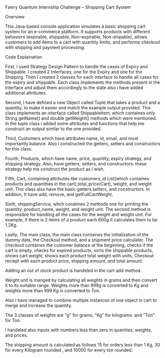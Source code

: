 Fawry Quantum Internship Challenge – Shopping Cart System

Overview

This Java-based console application simulates a basic shopping cart system for an e-commerce platform. It supports products with different behaviors (expirable, shippable, Non-expirable, Non-shipable), allows customers to add items to a cart with quantity limits, and performs checkout with shipping and payment processing.

Code Explaination

First, I used Strategy Design Pattern to handle the cases of Expiry and Shippable. I created 2 Interfaces, one for the Expiry and one for the Shipping. Then I created 2 classes for each interface to handle all cases for the expiry and shippable.
Each class implements the methods present in the interface and adjust them accordingly to the state also i have added additional attributes.

Second, I have defined a new Object called Tuple that takes a product and a quantity, to make it easier and match the example output provided. This class implements an interface called ShippableItem, which containes only String getName() and double getWeight() methods which were mentioned. In the tuple class i added some attributes and functions that help me construct an output similar to the one provided.

Third, Customers which have attributes name, id, email, and most importantly balance. Also i constructed the getters, setters and constructors for this class. 

Fourth, Products, which have name, price, quantity, expiry strategy, and shipping strategy. Also, have getters, setters, and constructors. these strategy help me construct the product as i wish.

Fifth, Cart, containing attributes like customers_id List<Tuples>(which containes products and quantities in the cart),total_price(Cart), weight, and weight unit. This class also have the basic getters,setters, and constructors.
In addition, It have add, remove, and getFullCartWeight.

Sixth, shippingService, whch conatines 2 methods one for printing the quantity, product_name, weight, and weight unit. The second method is responsible for handling all the cases for the weight and weight unit. For example, if there is 2 items of a product each 600g it calculates them to be 1.2Kg.

Lastly, The main class, the main class containes the initialization of the dummy data, the Checkout method, and a shipment price calculater. The checkout containes the customer balance at the beginning, checks if the cart is empty, checks for expired products, sorts the shippable products, shows cart weight, shows each product total weight with units, Checkout reciept with each product price, shipping amount, and total amount.

Adding an out of stock product is handeled in the cart add method.

Weight unit is manged by calculating all weights in grams and then convert it to its suitable range. Weights more than 999g is converted to Kg and weights more than 999 Kg is converted to Ton.

Also i have managed to combine multiple instances of one object in cart to merge and increase the quantity.

The 3 classes of weights are "g" for grams, "Kg" for kilograms. and "Ton" for Ton.

I handeled also inputs with numbers less than zero in quanities, weights, and prices.

The shipping amount is calculated as follows 15 for orders less than 1 Kg, 30 for every Kilogram rounded , and 10000 for every ton rounded.
